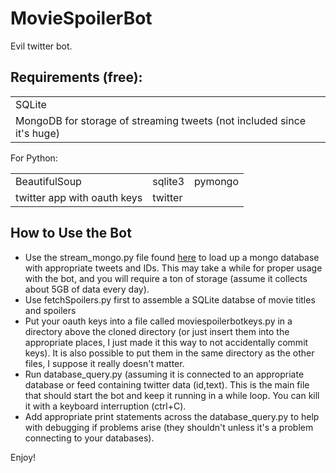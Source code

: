 <h1>MovieSpoilerBot</h1>

Evil twitter bot. 

<table><h2>Requirements (free):</h2> 

<tr>
<td>SQLite</td>
<tr>
<td>MongoDB for storage of streaming tweets (not included since it's huge)</td>
</tr>
</table>

For Python:
<table>
<td>BeautifulSoup</td>
<td>sqlite3</td>
<td>pymongo</td>
</tr>
<tr>
<td>twitter app with oauth keys</td>
<td>twitter</td>
</tr>

</table>

<h2>How to Use the Bot</h2>

<ul>
<li>Use the stream_mongo.py file found <a href='https://github.com/cem3394/csun/tree/master/math582d'>here</a> to load up a mongo database with appropriate tweets and IDs. This may take a while for proper usage with the bot, and you will require a ton of storage (assume it collects about 5GB of data every day).</li>
<li>Use fetchSpoilers.py first to assemble a SQLite databse of movie titles and spoilers</li>
<li>Put your oauth keys into a file called moviespoilerbotkeys.py in a directory above the cloned directory (or just insert them into the appropriate places, I just made it this way to not accidentally commit keys). It is also possible to put them in the same directory as the other files, I suppose it really doesn't matter.</li>
<li>Run database_query.py (assuming it is connected to an appropriate database or feed containing twitter data (id,text). This is the main file that should start the bot and keep it running in a while loop. You can kill it with a keyboard interruption (ctrl+C).</li>
<li>Add appropriate print statements across the database_query.py to help with debugging if problems arise (they shouldn't unless it's a problem connecting to your databases).</li>

</ul>

Enjoy!
